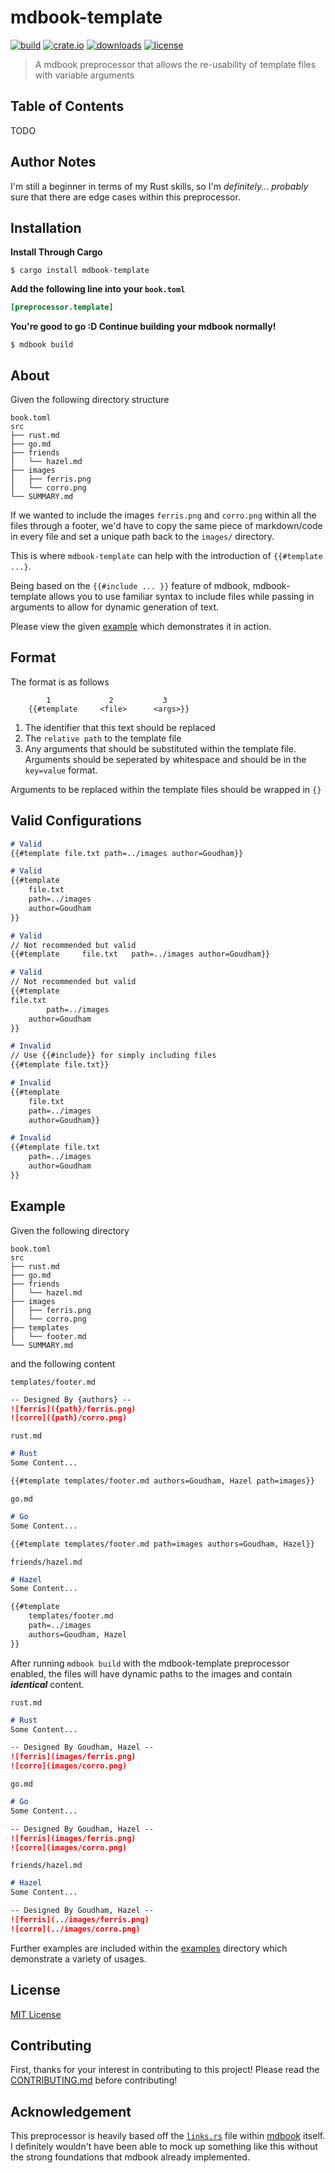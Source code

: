 # mdbook-template

[![build](https://github.com/sgoudham/mdbook-template/actions/workflows/build.yml/badge.svg)](https://github.com/sgoudham/mdbook-template/actions/workflows/build.yml)
[![crate.io](https://img.shields.io/crates/v/mdbook-template)](https://crates.io/crates/mdbook-template)
[![downloads](https://img.shields.io/crates/d/mdbook-template)](https://crates.io/crates/mdbook-template)
[![license](https://img.shields.io/github/license/sgoudham/mdbook-template)](LICENSE)

> A mdbook preprocessor that allows the re-usability of template files with variable arguments

## Table of Contents

TODO

## Author Notes

I'm still a beginner in terms of my Rust skills, so I'm _definitely... probably_ sure that there are edge cases within
this preprocessor.

## Installation

**Install Through Cargo**

```shell
$ cargo install mdbook-template
```

**Add the following line into your `book.toml`**

```toml
[preprocessor.template]
```

**You're good to go :D Continue building your mdbook normally!**

```shell
$ mdbook build
```

## About

Given the following directory structure

```text
book.toml
src
├── rust.md
├── go.md
├── friends
│   └── hazel.md
├── images
│   ├── ferris.png
│   └── corro.png
└── SUMMARY.md
```

If we wanted to include the images `ferris.png` and `corro.png` within all the files through a footer, we'd have to copy
the same piece of markdown/code in every file and set a unique path back to the `images/` directory.

This is where `mdbook-template` can help with the introduction of `{{#template ...}`.

Being based on the `{{#include ... }}` feature of mdbook, mdbook-template allows you to use familiar syntax to include
files while passing in arguments to allow for dynamic generation of text.

Please view the given [example](#example) which demonstrates it in action.

## Format

The format is as follows

```text
        1             2           3
    {{#template     <file>      <args>}}
```

1. The identifier that this text should be replaced
2. The `relative path` to the template file
3. Any arguments that should be substituted within the template file. Arguments should be seperated by whitespace and
   should be in the `key=value` format.

Arguments to be replaced within the template files should be wrapped in `{}` 

## Valid Configurations

```markdown
# Valid
{{#template file.txt path=../images author=Goudham}}

# Valid
{{#template
    file.txt
    path=../images
    author=Goudham
}}

# Valid
// Not recommended but valid
{{#template     file.txt   path=../images author=Goudham}}

# Valid
// Not recommended but valid
{{#template
file.txt
        path=../images
    author=Goudham
}}

# Invalid
// Use {{#include}} for simply including files
{{#template file.txt}}

# Invalid
{{#template
    file.txt
    path=../images
    author=Goudham}}

# Invalid
{{#template file.txt
    path=../images
    author=Goudham
}}
```

## Example

Given the following directory

```text
book.toml
src
├── rust.md
├── go.md
├── friends
│   └── hazel.md
├── images
│   ├── ferris.png
│   └── corro.png
├── templates
│   └── footer.md
└── SUMMARY.md
```

and the following content

`templates/footer.md`

```markdown
-- Designed By {authors} --
![ferris]({path}/ferris.png)
![corro]({path}/corro.png)
```

`rust.md`
```markdown
# Rust
Some Content...

{{#template templates/footer.md authors=Goudham, Hazel path=images}}
```

`go.md`
```markdown
# Go
Some Content...

{{#template templates/footer.md path=images authors=Goudham, Hazel}}
```

`friends/hazel.md`
```markdown
# Hazel
Some Content...

{{#template 
    templates/footer.md 
    path=../images
    authors=Goudham, Hazel
}}
```

After running `mdbook build` with the mdbook-template preprocessor enabled, the files will have dynamic paths to the 
images and contain **_identical_** content. 

`rust.md`
```markdown
# Rust
Some Content...

-- Designed By Goudham, Hazel --
![ferris](images/ferris.png)
![corro](images/corro.png)
```

`go.md`
```markdown
# Go
Some Content...

-- Designed By Goudham, Hazel --
![ferris](images/ferris.png)
![corro](images/corro.png)
```

`friends/hazel.md`
```markdown
# Hazel
Some Content...

-- Designed By Goudham, Hazel --
![ferris](../images/ferris.png)
![corro](../images/corro.png)
```

Further examples are included within the [examples](/examples) directory which demonstrate a variety of usages.

## License

[MIT License](LICENSE)

## Contributing

First, thanks for your interest in contributing to this project! Please read the [CONTRIBUTING.md](CONTRIBUTING.md)
before contributing!

## Acknowledgement

This preprocessor is heavily based off the
[`links.rs`](https://github.com/rust-lang/mdBook/blob/master/src/preprocess/links.rs) file within
[mdbook](https://github.com/rust-lang/mdBook) itself. I definitely wouldn't have been able to mock up something like
this without the strong foundations that mdbook already implemented.